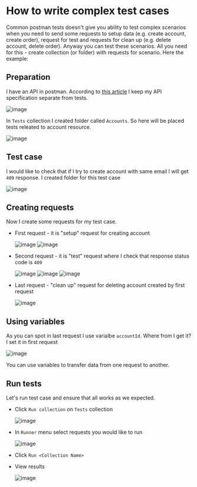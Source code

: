 # How to write complex test cases
Common postman tests doesn't give you ability to test complex scenarios when you need to send some requests to
setup data (e.g. create account, create order), request for test and requests for clean up (e.g. delete account, delete order).
Anyway you can test these scenarios. All you need for this - create collection (or folder) with requests for scenario.
Here the example:

## Preparation
I have an API in postman. According to [this article](https://blog.postman.com/api-testing-tips-from-a-postman-professional/) I keep my 
API specification separate from tests.

![image](https://github.com/Leo506/Postman-tests-scripting/assets/64748654/80e1a115-73b5-4d7c-ac70-f1e9e8acb6b4)

In `Tests` collection I created folder called `Accounts`. So here will be placed tests releated to account resource.

![image](https://github.com/Leo506/Postman-tests-scripting/assets/64748654/33289106-6d10-4702-a6b9-397d0887343d)

## Test case
I would like to check that if I try to create account with same email I will get `409` response. I created folder for this test case

![image](https://github.com/Leo506/Postman-tests-scripting/assets/64748654/6efbd168-f47d-48ea-a7ac-c40bbe52fccc)


## Creating requests
Now I create some requests for my test case.
- First request - it is "setup" request for creating account
  
  ![image](https://github.com/Leo506/Postman-tests-scripting/assets/64748654/b517761c-220b-421e-8150-78e099cc7f4e)
  ![image](https://github.com/Leo506/Postman-tests-scripting/assets/64748654/c6929c91-0963-4396-8193-a6f0a0cedebd)
  
- Second request - it is "test" request where I check that response status code is `409`
  
  ![image](https://github.com/Leo506/Postman-tests-scripting/assets/64748654/a8e2a78d-e0aa-453a-96dc-73172b015523)
  ![image](https://github.com/Leo506/Postman-tests-scripting/assets/64748654/c3e255a9-4dd9-4938-9d8c-36d661373581)
  ![image](https://github.com/Leo506/Postman-tests-scripting/assets/64748654/6f77ba28-d450-4c25-bac2-a4fc35779214)
  
- Last request - "clean up" request for deleting account created by first request
  
  ![image](https://github.com/Leo506/Postman-tests-scripting/assets/64748654/c26cadb4-67a3-42a8-be75-4104db43b68c)

## Using variables
As you can spot in last request I use varialbe `accountId`. Where from I get it? I set it in first request

![image](https://github.com/Leo506/Postman-tests-scripting/assets/64748654/c53b41e6-9d96-4692-9f8b-126fdf09afd3)

You can use variables to transfer data from one request to another.

## Run tests
Let's run test case and ensure that all works as we expected.

- Click `Run collection` on `Tests` collection
  
  ![image](https://github.com/Leo506/Postman-tests-scripting/assets/64748654/7698acc2-2555-4a4b-9570-3b67162876f4)

- In `Runner` menu select requests you would like to run
  
  ![image](https://github.com/Leo506/Postman-tests-scripting/assets/64748654/b96dd966-2d19-4f4f-bdd1-d1a529e5ba01)

- Click `Run <Collection Name>`

- View results

  ![image](https://github.com/Leo506/Postman-tests-scripting/assets/64748654/ccee265e-f9d9-417c-8c13-1e0bc83ef8e3)


